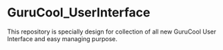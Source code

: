 # GuruCool_UserInterface
This repository is specially design for collection of all new GuruCool User Interface and easy managing purpose.
